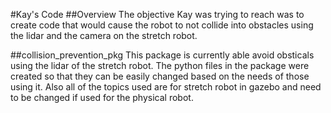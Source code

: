 #Kay's Code
##Overview
The objective Kay was trying to reach was to create code that would cause the robot to not
collide into obstacles using the lidar and the camera on the stretch robot.

##collision_prevention_pkg
This package is currently able avoid obsticals using the lidar of the stretch robot. The python
files in the package were created so that they can be easily changed based on the needs of those
using it. Also all of the topics used are for stretch robot in gazebo and need to be changed
if used for the physical robot.
